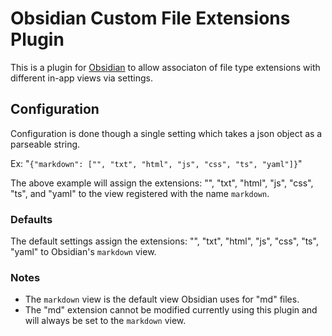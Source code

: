 # Obsidian Custom File Extensions Plugin

This is a plugin for [Obsidian](https://obsidian.md) to allow associaton of file type extensions with different in-app views via settings.

## Configuration

Configuration is done though a single setting which takes a json object as a parseable string.

Ex: "`{"markdown": ["", "txt", "html", "js", "css", "ts", "yaml"]}`"

The above example will assign the extensions: "", "txt", "html", "js", "css", "ts", and "yaml" to the view registered with the name `markdown`.

### Defaults

The default settings assign the extensions: "", "txt", "html", "js", "css", "ts", "yaml" to Obsidian's `markdown` view.

### Notes
- The `markdown` view is the default view Obsidian uses for "md" files. 
- The "md" extension cannot be modified currently using this plugin and will always be set to the `markdown` view.
 
